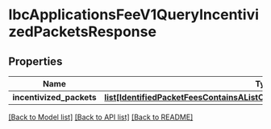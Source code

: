 # IbcApplicationsFeeV1QueryIncentivizedPacketsResponse

## Properties
Name | Type | Description | Notes
------------ | ------------- | ------------- | -------------
**incentivized_packets** | [**list[IdentifiedPacketFeesContainsAListOfTypePacketFeeAndAssociatedPacketId]**](IdentifiedPacketFeesContainsAListOfTypePacketFeeAndAssociatedPacketId.md) |  | [optional] 

[[Back to Model list]](../README.md#documentation-for-models) [[Back to API list]](../README.md#documentation-for-api-endpoints) [[Back to README]](../README.md)

